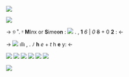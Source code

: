 

![](https://64.media.tumblr.com/032dbf125468210f4351eeb49b1569b0/e8535ebf3c9f042c-6e/s2048x3072/b0acff9fd534af8c48621e7eccd122f90e1febf6.pnj)

 ![](https://64.media.tumblr.com/fcb243c4c981f0492eacfde5c0aa0675/6e6b70c50d65c1b6-24/s1280x1920/45c248d752ed52e4236f1f3096fa9c92c752280a.jpg)
  
->              ୭ ˚. ᵎᵎ  **M**I*n*x or **S**i*m*e~~o~~**n** :      ![](https://64.media.tumblr.com/dc550f6850da4e2dfb8cf9c9534796a8/e9b7ec37d0065de5-b5/s75x75_c1/e6ee3b352937ddfdbf81d33a39a5899693040a0b.gifv)      .           , **1** *6*   | *0* ~~8~~ + 0 **2** : <-

 ->   ![](https://64.media.tumblr.com/79da4a5bf40a8fb6a971e4f7d56e2362/e9b7ec37d0065de5-b9/s75x75_c1/847c197c2cee6817d7e77ae8bd472341d20f9b83.gifv) ıllı , .    ﾉ **h** *e* + *t* h **e** y:  <-


![](https://64.media.tumblr.com/6553d10705aa67a23cff6b5f33b604f7/aaf617bf71cc7ba7-b4/s100x200/238728e20c227e9a36bd48baabd80e8da858f97c.pnj) ![](https://64.media.tumblr.com/7b36ed94cd18c4a9abae1ef311e85ecc/c4730518da1c4873-2c/s100x200/0d8ef68ca319d0dde05da8f3d67bee1bbf8ec955.gifv)  ![](
https://64.media.tumblr.com/33040e38bb0d60d7ab6e1e664560b2a7/430287f45c8133f7-6d/s100x200/81c110fc05a6cd024a0f005bab35959331c85639.gifv)  ![](https://64.media.tumblr.com/08db90f3c73f83b7c726375ff14fd133/6d78bc7631b17625-c9/s100x200/80dde008d5581f32d55103c81ebdd90b32e6eabd.jpg)
![](https://64.media.tumblr.com/1b791ea4c8afc77441deafd9708233ce/6d78bc7631b17625-6c/s100x200/72f3da337f0c643d1b475ec46409018e015d8ca4.pnj)
![](https://64.media.tumblr.com/90d58e198a3be721a497498b6044e03e/6d78bc7631b17625-82/s100x200/6e7a635fedc2c7474f17bb1aaabb72e1313f7fee.pnj)


![](https://64.media.tumblr.com/032dbf125468210f4351eeb49b1569b0/e8535ebf3c9f042c-6e/s2048x3072/b0acff9fd534af8c48621e7eccd122f90e1febf6.pnj)
